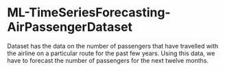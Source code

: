 # ML-TimeSeriesForecasting-AirPassengerDataset
Dataset has the data on the number of passengers that have travelled with the airline on a particular route for the past few years. Using this data, we have to forecast the number of passengers for the next twelve months. 
